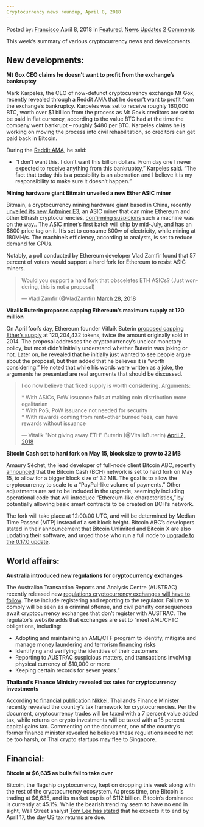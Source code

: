 ```yaml
---
Cryptocurrency news roundup, April 8, 2018
---
```

<article class="post-listing post-25310 post type-post status-publish format-standard has-post-thumbnail hentry 
category-news-updates tag-5927 tag-april tag-cryptocurrency tag-news tag-roundup">
<div class="post-inner">
<span>Posted by: <a href="https://www.deepdotweb.com/author/francisco/" title="">Francisco </a></span>
<span>April 8, 2018</span>
<span>in <a href="https://www.deepdotweb.com/category/deepdot-news/" rel="category tag">Featured</a>, <a href="https://www.deepdotweb.com/category/news-updates/" rel="category tag">News Updates</a></span>
<span><a href="https://www.deepdotweb.com/2018/04/08/cryptocurrency-news-roundup-april-8-2018/#comments">2 Comments</a></span>


<p>This week’s summary of various cryptocurrency news and developments.</p>
<h2>New developments:</h2>
<p><strong>Mt Gox CEO claims he doesn’t want to profit from the exchange’s bankruptcy</strong></p>
<p>Mark Karpeles, the CEO of now-defunct cryptocurrency exchange Mt Gox, recently revealed through a Reddit AMA that he doesn’t want to profit from the exchange’s bankruptcy. Karpeles was set to receive roughly 160,000 BTC, worth over $1 billion from the process as Mt Gox’s creditors are set to be paid in fiat currency, according to the value BTC had at the time the company went bankrupt – roughly $480 per BTC. Karpeles claims he is working on moving the process into civil rehabilitation, so creditors can get paid back in Bitcoin.</p>
<p>During the <a href="https://www.reddit.com/r/Bitcoin/comments/89o16y/im_mark_karpelès_exceo_of_bankrupt_mtgox_ask_me/">Reddit AMA</a>, he said:</p>
<ul>
<li>“I don’t want this. I don’t want this billion dollars. From day one I never expected to receive anything from this bankruptcy,” Karpeles said. “The fact that today this is a possibility is an aberration and I believe it is my responsibility to make sure it doesn’t happen.”</li>
</ul>
<p><strong>Mining hardware giant Bitmain unveiled a new Ether ASIC miner</strong></p>
<p>Bitmain, a cryptocurrency mining hardware giant based in China, recently <a href="https://shop.bitmain.com/product/detail?pid=00020180403174908564M8dMJKtz06B7&amp;utm_source=twitter&amp;utm_medium=social&amp;utm_campaign=e3-announcement">unveiled its new Antminer E3</a>, an ASIC miner that can mine Ethereum and other Ethash cryptocurrencies, <a href="https://www.deepdotweb.com/2018/04/01/cryptocurrency-news-roundup-1-4-18/">confirming suspicions</a> such a machine was on the way.. The ASIC miner’s first batch will ship by mid-July, and has an $800 price tag on it. It’s set to consume 800w of electricity, while mining at 180MH/s. The machine’s efficiency, according to analysts, is set to reduce demand for GPUs.</p>
<p>Notably, a poll conducted by Ethereum developer Vlad Zamfir found that 57 percent of voters would support a hard fork for Ethereum to resist ASIC miners.</p>
<blockquote class="twitter-tweet" data-width="550" data-dnt="true">
<p lang="en" dir="ltr">Would you support a hard fork that obsceletes ETH ASICs? (Just wondering, this is not a proposal)</p>
<p>&mdash; Vlad Zamfir (@VladZamfir) <a href="https://twitter.com/VladZamfir/status/979060233430552576?ref_src=twsrc%5Etfw">March 28, 2018</a></p></blockquote>
<p><script async src="https://platform.twitter.com/widgets.js" charset="utf-8"></script></p>
<p><strong>Vitalik Buterin proposes capping Ethereum’s maximum supply at 120 million</strong></p>
<p>On April fool’s day, Ethereum founder Vitlaik Buterin <a href="https://github.com/ethereum/EIPs/issues/960">proposed capping Ether’s supply</a> at 120,204,432 tokens, twice the amount originally sold in 2014. The proposal addresses the cryptocurrency’s unclear monetary policy, but most didn’t initially understand whether Buterin was joking or not. Later on, he revealed that he initially just wanted to see people argue about the proposal, but then added that he believes it is “worth considering.” He noted that while his words were written as a joke, the arguments he presented are real arguments that should be discussed.</p>
<blockquote class="twitter-tweet" data-width="550" data-dnt="true">
<p lang="en" dir="ltr">I do now believe that fixed supply is worth considering. Arguments:</p>
<p>* With ASICs, PoW issuance fails at making coin distribution more egalitarian<br />* With PoS, PoW issuance not needed for security<br />* With rewards coming from rent+other burned fees, can have rewards without issuance</p>
<p>&mdash; Vitalik &quot;Not giving away ETH&quot; Buterin (@VitalikButerin) <a href="https://twitter.com/VitalikButerin/status/980746683481964545?ref_src=twsrc%5Etfw">April 2, 2018</a></p></blockquote>
<p><script async src="https://platform.twitter.com/widgets.js" charset="utf-8"></script></p>
<p><strong>Bitcoin Cash set to hard fork on May 15, block size to grow to 32 MB</strong></p>
<p>Amaury Séchet, the lead developer of full-node client Bitcoin ABC, recently <a href="https://www.bitcoinabc.org/may15hardfork">announced</a> that the Bitcoin Cash (BCH) network is set to hard fork on May 15, to allow for a bigger block size of 32 MB. The goal is to allow the cryptocurrency to scale to a “PayPal-like volume of payments.” Other adjustments are set to be included in the upgrade, seemingly including operational code that will introduce “Ethereum-like characteristics,” by potentially allowing basic smart contracts to be created on BCH’s network.</p>
<p>The fork will take place at 12:00:00 UTC, and will be determined by Median Time Passed (MTP) instead of a set block height. Bitcoin ABC’s developers stated in their announcement that Bitcoin Unlimited and Bitcoin X are also updating their software, and urged those who run a full node to <a href="https://download.bitcoinabc.org/0.17.0/">upgrade to the 0.17.0 update</a>.</p>
<h2>World affairs:</h2>
<p><strong>Australia introduced new regulations for cryptocurrency exchanges</strong></p>
<p>The Australian Transaction Reports and Analysis Centre (AUSTRAC) recently released new <a href="http://www.austrac.gov.au/news/digital-currency-exchange-providers-register-online-austrac">regulations cryptocurrency exchanges will have to follow</a>. These include registering and reporting to the regulator. Failure to comply will be seen as a criminal offense, and civil penalty consequences await cryptocurrency exchanges that don’t register with AUSTRAC. The regulator’s website adds that exchanges are set to “meet AML/CFTC obligations, including:</p>
<ul>
<li>Adopting and maintaining an AML/CTF program to identify, mitigate and manage money laundering and terrorism financing risks</li>
<li>Identifying and verifying the identities of their customers</li>
<li>Reporting to AUSTRAC suspicious matters, and transactions involving physical currency of $10,000 or more</li>
<li>Keeping certain records for seven years.”</li>
</ul>
<p><strong>Thailand’s Finance Ministry revealed tax rates for cryptocurrency investments</strong></p>
<p>According <a href="https://asia.nikkei.com/Politics-Economy/Economy/Thailand-s-military-regime-plans-to-tax-cryptocurrencies">to financial publication Nikkei</a>, Thailand’s Finance Minister recently revealed the country’s tax framework for cryptocurrencies. Per the document, cryptocurrency trades will be taxed with a 7 percent value added tax, while returns on crypto investments will be taxed with a 15 percent capital gains tax. Commenting on the document, one of the country’s former finance minister revealed he believes these regulations need to not be too harsh, or Thai crypto startups may flee to Singapore.</p>
<h2>Financial:</h2>
<p><strong>Bitcoin at $6,635 as bulls fail to take over</strong></p>
<p>Bitcoin, the flagship cryptocurrency, kept on dropping this week along with the rest of the cryptocurrency ecosystem. At press time, one Bitcoin is trading at $6,635, and its market cap is of $112 billion. Bitcoin’s dominance is currently at 45.1%. While the bearish trend my seem to have no end in sight, Wall Street analyst <a href="https://www.cryptoglobe.com/latest/2018/04/wall-street-analyst-expects-bitcoin-to-stop-plunging/">Tom Lee has stated</a> that he expects it to end by April 17, the day US tax returns are due.</p>
</div>
<span style="display:none"><a href="https://www.deepdotweb.com/tag/2018/" rel="tag">2018</a> <a href="https://www.deepdotweb.com/tag/april/" rel="tag">april</a> <a href="https://www.deepdotweb.com/tag/cryptocurrency/" rel="tag">cryptocurrency</a> <a href="https://www.deepdotweb.com/tag/news/" rel="tag">news</a> <a href="https://www.deepdotweb.com/tag/roundup/" rel="tag">roundup</a></span> <span style="display:none" class="updated">2018-04-08</span>
<div style="display:none" class="vcard author" itemprop="author" itemscope itemtype="http://schema.org/Person"><strong class="fn" itemprop="name"><a href="https://www.deepdotweb.com/author/francisco/" title="Posts by Francisco" rel="author">Francisco</a></strong></div>
</div>
</article>


